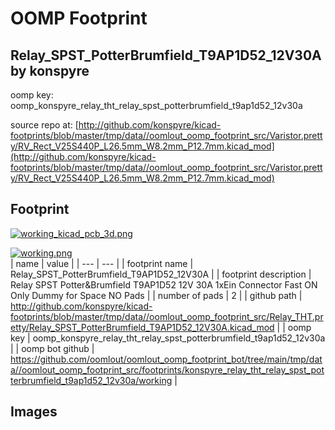 # OOMP Footprint  
## Relay_SPST_PotterBrumfield_T9AP1D52_12V30A  by konspyre  
  
oomp key: oomp_konspyre_relay_tht_relay_spst_potterbrumfield_t9ap1d52_12v30a  
  
source repo at: [http://github.com/konspyre/kicad-footprints/blob/master/tmp/data//oomlout_oomp_footprint_src/Varistor.pretty/RV_Rect_V25S440P_L26.5mm_W8.2mm_P12.7mm.kicad_mod](http://github.com/konspyre/kicad-footprints/blob/master/tmp/data//oomlout_oomp_footprint_src/Varistor.pretty/RV_Rect_V25S440P_L26.5mm_W8.2mm_P12.7mm.kicad_mod)  
## Footprint  
  
[![working_kicad_pcb_3d.png](working_kicad_pcb_3d_600.png)](working_kicad_pcb_3d.png)  
  
[![working.png](working_600.png)](working.png)  
| name | value | 
| --- | --- | 
| footprint name | Relay_SPST_PotterBrumfield_T9AP1D52_12V30A | 
| footprint description | Relay SPST Potter&Brumfield T9AP1D52 12V 30A 1xEin Connector Fast ON Only Dummy for Space NO Pads | 
| number of pads | 2 | 
| github path | http://github.com/konspyre/kicad-footprints/blob/master/tmp/data//oomlout_oomp_footprint_src/Relay_THT.pretty/Relay_SPST_PotterBrumfield_T9AP1D52_12V30A.kicad_mod | 
| oomp key | oomp_konspyre_relay_tht_relay_spst_potterbrumfield_t9ap1d52_12v30a | 
| oomp bot github | https://github.com/oomlout/oomlout_oomp_footprint_bot/tree/main/tmp/data//oomlout_oomp_footprint_src/footprints/konspyre_relay_tht_relay_spst_potterbrumfield_t9ap1d52_12v30a/working | 
## Images  
